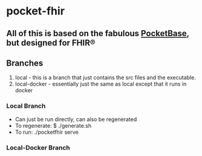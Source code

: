 # pocket-fhir

## All of this is based on the fabulous [PocketBase](https://pocketbase.io/), but designed for FHIR®

## Branches
1. local - this is a branch that just contains the src files and the executable.
2. local-docker - essentially just the same as local except that it runs in docker


### Local Branch
- Can just be run directly, can also be regenerated
- To regenerate: $ ./generate.sh
- To run: ./pocketfhir serve

### Local-Docker Branch